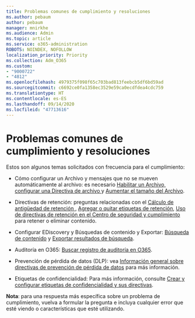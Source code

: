 ```yaml
---
title: Problemas comunes de cumplimiento y resoluciones
ms.author: pebaum
author: pebaum
manager: mnirkhe
ms.audience: Admin
ms.topic: article
ms.service: o365-administration
ROBOTS: NOINDEX, NOFOLLOW
localization_priority: Priority
ms.collection: Adm_O365
ms.custom:
- "9000722"
- "4812"
ms.openlocfilehash: 4979375f098f65c703bad813feebcb5df6bd59ad
ms.sourcegitcommit: c6692ce0fa1358ec3529e59ca0ecdfdea4cdc759
ms.translationtype: HT
ms.contentlocale: es-ES
ms.lasthandoff: 09/14/2020
ms.locfileid: "47713616"
---
```

# <a name="compliance-common-issues-and-resolutions"></a>Problemas comunes de cumplimiento y resoluciones

Estos son algunos temas solicitados con frecuencia para el cumplimiento:

- Cómo configurar un Archivo y mensajes que no se mueven automáticamente al archivo: es necesario [Habilitar un Archivo, configurar una Directiva de archivo ](https://docs.microsoft.com/microsoft-365/compliance/enable-archive-mailboxes?view=o365-worldwide) y [Aumentar el tamaño del Archivo](https://docs.microsoft.com/microsoft-365/compliance/enable-unlimited-archiving?view=o365-worldwide).

- Directivas de retención: preguntas relacionadas con el [Cálculo de antigüedad de retención ](https://docs.microsoft.com/exchange/security-and-compliance/messaging-records-management/retention-age), [Agregar o quitar etiquetas de retención](https://docs.microsoft.com/exchange/security-and-compliance/messaging-records-management/add-or-remove-retention-tags), [Uso de directivas de retención en el Centro de seguridad y cumplimiento](https://docs.microsoft.com/microsoft-365/compliance/retention-policies?view=o365-worldwide) para retener o eliminar contenido.

- Configurar EDiscovery y Búsquedas de contenido y Exportar: [Búsqueda de contenido](https://docs.microsoft.com/microsoft-365/compliance/search-for-content?view=o365-worldwide) y [ Exportar resultados de búsqueda](https://docs.microsoft.com/microsoft-365/compliance/export-search-results?view=o365-worldwide).

- Auditoría en O365: [Buscar registro de auditoría en O365](https://docs.microsoft.com/microsoft-365/compliance/search-the-audit-log-in-security-and-compliance?view=o365-worldwide).

- Prevención de pérdida de datos (DLP): vea [Información general sobre directivas de prevención de pérdida de datos](https://docs.microsoft.com/microsoft-365/compliance/data-loss-prevention-policies?view=o365-worldwide) para más información.
 
- Etiquetas de confidencialidad: Para más información, consulte [Crear y configurar etiquetas de confidencialidad y sus directivas](https://docs.microsoft.com/microsoft-365/compliance/create-sensitivity-labels).

**Nota**: para una respuesta más específica sobre un problema de cumplimiento, vuelva a formular la pregunta e incluya cualquier error que esté viendo o características que esté utilizando.
